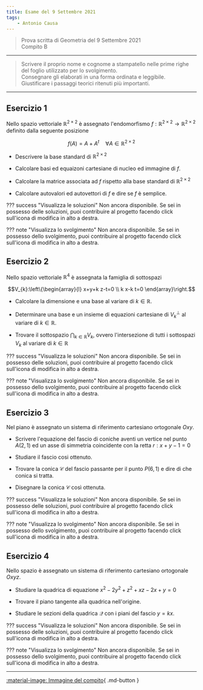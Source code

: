 ```yaml
---
title: Esame del 9 Settembre 2021
tags:
    - Antonio Causa
---
```


> Prova scritta di Geometria del 9 Settembre 2021<br> Compito B

---

>Scrivere il proprio nome e cognome a stampatello nelle prime righe del foglio utilizzato per lo svolgimento.<br> Consegnare gli elaborati in una forma ordinata e leggibile.<br> Giustificare i passaggi teorici ritenuti più importanti.

---


## Esercizio 1

Nello spazio vettoriale $\mathbb{R}^{2 \times 2}$ è assegnato
l'endomorfismo
$f: \mathbb{R}^{2 \times 2} \longrightarrow \mathbb{R}^{2 \times 2}$
definito dalla seguente posizione

$$f(A)=A+A^{t} \quad \forall A \in \mathbb{R}^{2 \times 2}$$

-   Descrivere la base standard di $\mathbb{R}^{2 \times 2}$

-   Calcolare basi ed equaizoni cartesiane di nucleo ed immagine di $f$.

-   Calcolare la matrice associata ad $f$ rispetto alla base standard di
    $\mathbb{R}^{2 \times 2}$

-   Calcolare autovalori ed autovettori di $f$ e dire se $f$ è semplice.

??? success "Visualizza le soluzioni"
    Non ancora disponibile. Se sei in possesso delle soluzioni, puoi contribuire al progetto facendo click sull'icona di modifica in alto a destra.

??? note "Visualizza lo svolgimento"
    Non ancora disponibile. Se sei in possesso dello svolgimento, puoi contribuire al progetto facendo click sull'icona di modifica in alto a destra.

## Esercizio 2

Nello spazio vettoriale $\mathbb{R}^{4}$ è assegnata la famiglia di
sottospazi

$$V_{k}:\left\{\begin{array}{l}
x+y+k z-t=0 \\
k x-k t=0
\end{array}\right.$$

-   Calcolare la dimensione e una base al variare di $k \in \mathbb{R}$.

-   Determinare una base e un insieme di equazioni cartesiane di
    $V_{k}^{\perp}$ al variare di $k \in \mathbb{R}$.

-   Trovare il sottospazio $\bigcap_{k \in \mathbb{R}} V_{k}$, ovvero
    l'intersezione di tutti i sottospazi $V_{k}$ al variare di
    $k \in \mathbb{R}$

??? success "Visualizza le soluzioni"
    Non ancora disponibile. Se sei in possesso delle soluzioni, puoi contribuire al progetto facendo click sull'icona di modifica in alto a destra.

??? note "Visualizza lo svolgimento"
    Non ancora disponibile. Se sei in possesso dello svolgimento, puoi contribuire al progetto facendo click sull'icona di modifica in alto a destra.

## Esercizio 3

Nel piano è assegnato un sistema di riferimento cartesiano ortogonale
$O x y$.

-   Scrivere l'equazione del fascio di coniche aventi un vertice nel
    punto $A(2,1)$ ed un asse di simmetria coincidente con la retta
    $r: x+y-1=0$

-   Studiare il fascio cosi ottenuto.

-   Trovare la conica $\mathcal{C}$ del fascio passante per il punto
    $P(6,1)$ e dire di che conica si tratta.

-   Disegnare la conica $\mathcal{C}$ così ottenuta.


??? success "Visualizza le soluzioni"
    Non ancora disponibile. Se sei in possesso delle soluzioni, puoi contribuire al progetto facendo click sull'icona di modifica in alto a destra.

??? note "Visualizza lo svolgimento"
    Non ancora disponibile. Se sei in possesso dello svolgimento, puoi contribuire al progetto facendo click sull'icona di modifica in alto a destra.

## Esercizio 4
Nello spazio è assegnato un sistema di riferimento cartesiano ortogonale
$O x y z$.

-   Studiare la quadrica di equazione $x^{2}-2 y^{2}+z^{2}+x z-2 x+y=0$

-   Trovare il piano tangente alla quadrica nell'origine.

-   Studiare le sezioni della quadrica $\mathcal{Q}$ con i piani del
    fascio $y=k x$.

??? success "Visualizza le soluzioni"
    Non ancora disponibile. Se sei in possesso delle soluzioni, puoi contribuire al progetto facendo click sull'icona di modifica in alto a destra.

??? note "Visualizza lo svolgimento"
    Non ancora disponibile. Se sei in possesso dello svolgimento, puoi contribuire al progetto facendo click sull'icona di modifica in alto a destra.

---

[:material-image: Immagine del compito](img/2021-09-09.jpg){ .md-button }